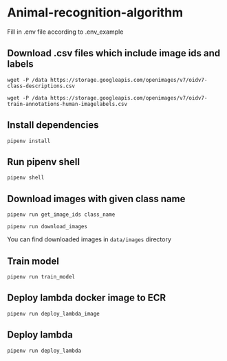 # Animal-recognition-algorithm

Fill in .env file according to .env_example

## Download .csv files which include image ids and labels

```
wget -P /data https://storage.googleapis.com/openimages/v7/oidv7-class-descriptions.csv
```

```
wget -P /data https://storage.googleapis.com/openimages/v7/oidv7-train-annotations-human-imagelabels.csv
```

## Install dependencies

```
pipenv install
```

## Run pipenv shell

```
pipenv shell
```

## Download images with given class name

```
pipenv run get_image_ids class_name
```

```
pipenv run download_images
```

You can find downloaded images in `data/images` directory

## Train model

```
pipenv run train_model
```

## Deploy lambda docker image to ECR

```
pipenv run deploy_lambda_image
```

## Deploy lambda

```
pipenv run deploy_lambda
```

